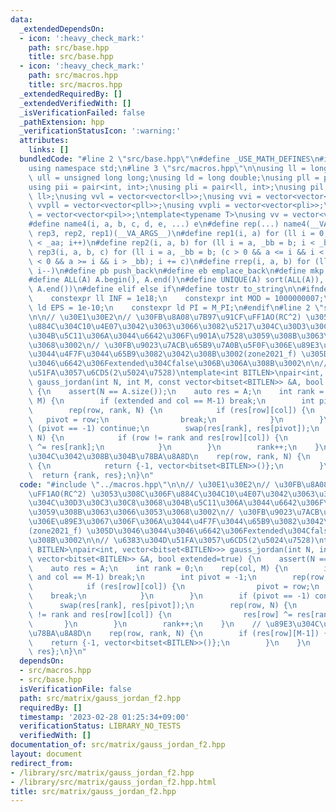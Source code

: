 ```yaml
---
data:
  _extendedDependsOn:
  - icon: ':heavy_check_mark:'
    path: src/base.hpp
    title: src/base.hpp
  - icon: ':heavy_check_mark:'
    path: src/macros.hpp
    title: src/macros.hpp
  _extendedRequiredBy: []
  _extendedVerifiedWith: []
  _isVerificationFailed: false
  _pathExtension: hpp
  _verificationStatusIcon: ':warning:'
  attributes:
    links: []
  bundledCode: "#line 2 \"src/base.hpp\"\n#define _USE_MATH_DEFINES\n#include <bits/stdc++.h>\n\
    using namespace std;\n#line 3 \"src/macros.hpp\"\n\nusing ll = long long;\nusing\
    \ ull = unsigned long long;\nusing ld = long double;\nusing pll = pair<ll, ll>;\n\
    using pii = pair<int, int>;\nusing pli = pair<ll, int>;\nusing pil = pair<int,\
    \ ll>;\nusing vvl = vector<vector<ll>>;\nusing vvi = vector<vector<int>>;\nusing\
    \ vvpll = vector<vector<pll>>;\nusing vvpli = vector<vector<pli>>;\nusing vvpil\
    \ = vector<vector<pil>>;\ntemplate<typename T>\nusing vv = vector<vector<T>>;\n\
    #define name4(i, a, b, c, d, e, ...) e\n#define rep(...) name4(__VA_ARGS__, rep4,\
    \ rep3, rep2, rep1)(__VA_ARGS__)\n#define rep1(i, a) for (ll i = 0, _aa = a; i\
    \ < _aa; i++)\n#define rep2(i, a, b) for (ll i = a, _bb = b; i < _bb; i++)\n#define\
    \ rep3(i, a, b, c) for (ll i = a, _bb = b; (c > 0 && a <= i && i < _bb) or (c\
    \ < 0 && a >= i && i > _bb); i += c)\n#define rrep(i, a, b) for (ll i=(a); i>(b);\
    \ i--)\n#define pb push_back\n#define eb emplace_back\n#define mkp make_pair\n\
    #define ALL(A) A.begin(), A.end()\n#define UNIQUE(A) sort(ALL(A)), A.erase(unique(ALL(A)),\
    \ A.end())\n#define elif else if\n#define tostr to_string\n\n#ifndef CONSTANTS\n\
    \    constexpr ll INF = 1e18;\n    constexpr int MOD = 1000000007;\n    constexpr\
    \ ld EPS = 1e-10;\n    constexpr ld PI = M_PI;\n#endif\n#line 2 \"src/matrix/gauss_jordan_f2.hpp\"\
    \n\n// \u30E1\u30E2\n// \u30FB\u8A08\u7B97\u91CF\uFF1AO(RC^2) \u3053\u308C\u306F\
    \u884C\u304C10\u4E07\u3042\u3063\u3066\u3082\u5217\u304C\u30D3\u30C3\u30C8\u3068\
    \u304B\u5C11\u306A\u3044\u6642\u306F\u901A\u7528\u3059\u308B\u3063\u3066\u3053\
    \u3068\u3002\n// \u30FB\u9023\u7ACB\u65B9\u7A0B\u5F0F\u306E\u89E3\u3067\u306F\u306A\
    \u3044\u4F7F\u3044\u65B9\u3082\u3042\u308B\u3002(zone2021_f) \u305D\u3046\u3044\
    \u3046\u6642\u306Fextended\u304Cfalse\u306B\u306A\u308B\u3002\n\n// \u6383\u304D\
    \u51FA\u3057\u6CD5(2\u5024\u7528)\ntemplate<int BITLEN>\npair<int, vector<bitset<BITLEN>>>\
    \ gauss_jordan(int N, int M, const vector<bitset<BITLEN>> &A, bool extended=true)\
    \ {\n    assert(N == A.size());\n    auto res = A;\n    int rank = 0;\n    rep(col,\
    \ M) {\n        if (extended and col == M-1) break;\n        int pivot = -1;\n\
    \        rep(row, rank, N) {\n            if (res[row][col]) {\n             \
    \   pivot = row;\n                break;\n            }\n        }\n        if\
    \ (pivot == -1) continue;\n        swap(res[rank], res[pivot]);\n        rep(row,\
    \ N) {\n            if (row != rank and res[row][col]) {\n                res[row]\
    \ ^= res[rank];\n            }\n        }\n        rank++;\n    }\n    // \u89E3\
    \u304C\u3042\u308B\u304B\u78BA\u8A8D\n    rep(row, rank, N) {\n        if (res[row][M-1])\
    \ {\n            return {-1, vector<bitset<BITLEN>>()};\n        }\n    }\n  \
    \  return {rank, res};\n}\n"
  code: "#include \"../macros.hpp\"\n\n// \u30E1\u30E2\n// \u30FB\u8A08\u7B97\u91CF\
    \uFF1AO(RC^2) \u3053\u308C\u306F\u884C\u304C10\u4E07\u3042\u3063\u3066\u3082\u5217\
    \u304C\u30D3\u30C3\u30C8\u3068\u304B\u5C11\u306A\u3044\u6642\u306F\u901A\u7528\
    \u3059\u308B\u3063\u3066\u3053\u3068\u3002\n// \u30FB\u9023\u7ACB\u65B9\u7A0B\u5F0F\
    \u306E\u89E3\u3067\u306F\u306A\u3044\u4F7F\u3044\u65B9\u3082\u3042\u308B\u3002\
    (zone2021_f) \u305D\u3046\u3044\u3046\u6642\u306Fextended\u304Cfalse\u306B\u306A\
    \u308B\u3002\n\n// \u6383\u304D\u51FA\u3057\u6CD5(2\u5024\u7528)\ntemplate<int\
    \ BITLEN>\npair<int, vector<bitset<BITLEN>>> gauss_jordan(int N, int M, const\
    \ vector<bitset<BITLEN>> &A, bool extended=true) {\n    assert(N == A.size());\n\
    \    auto res = A;\n    int rank = 0;\n    rep(col, M) {\n        if (extended\
    \ and col == M-1) break;\n        int pivot = -1;\n        rep(row, rank, N) {\n\
    \            if (res[row][col]) {\n                pivot = row;\n            \
    \    break;\n            }\n        }\n        if (pivot == -1) continue;\n  \
    \      swap(res[rank], res[pivot]);\n        rep(row, N) {\n            if (row\
    \ != rank and res[row][col]) {\n                res[row] ^= res[rank];\n     \
    \       }\n        }\n        rank++;\n    }\n    // \u89E3\u304C\u3042\u308B\u304B\
    \u78BA\u8A8D\n    rep(row, rank, N) {\n        if (res[row][M-1]) {\n        \
    \    return {-1, vector<bitset<BITLEN>>()};\n        }\n    }\n    return {rank,\
    \ res};\n}\n"
  dependsOn:
  - src/macros.hpp
  - src/base.hpp
  isVerificationFile: false
  path: src/matrix/gauss_jordan_f2.hpp
  requiredBy: []
  timestamp: '2023-02-28 01:25:34+09:00'
  verificationStatus: LIBRARY_NO_TESTS
  verifiedWith: []
documentation_of: src/matrix/gauss_jordan_f2.hpp
layout: document
redirect_from:
- /library/src/matrix/gauss_jordan_f2.hpp
- /library/src/matrix/gauss_jordan_f2.hpp.html
title: src/matrix/gauss_jordan_f2.hpp
---
```

